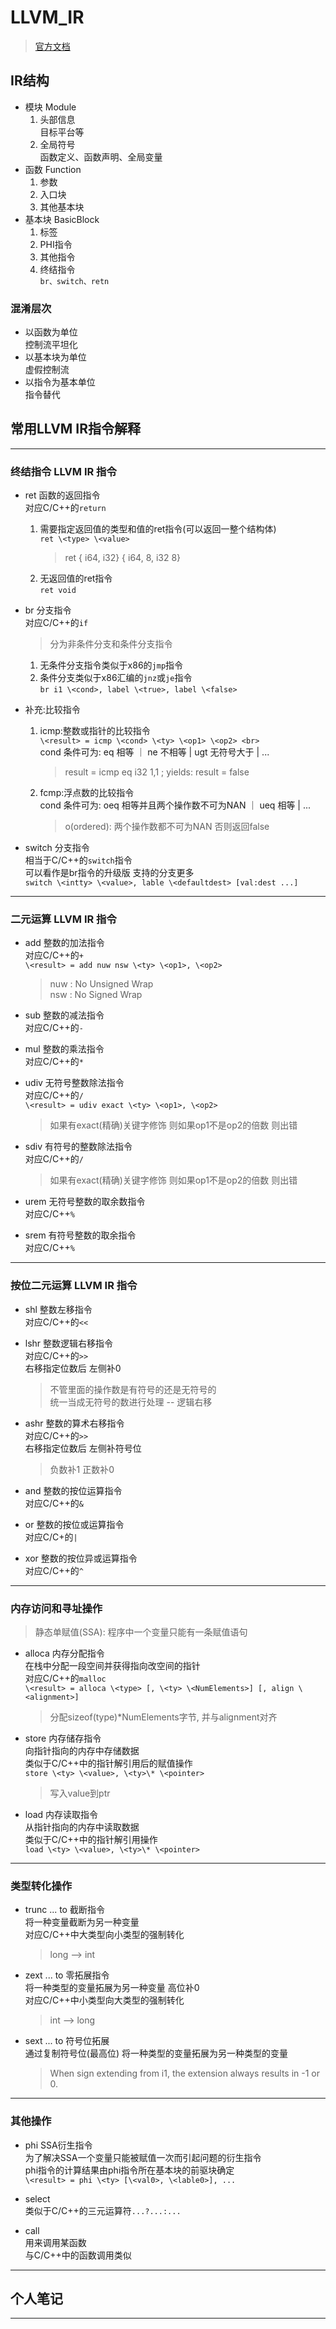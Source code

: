 # LLVM_IR

> [官方文档](https://llvm.org/docs/LangRef.html#high-level-structure)

## IR结构

- 模块 Module <br>
    1. 头部信息 <br>
        目标平台等
    2. 全局符号 <br>
        函数定义、函数声明、全局变量
- 函数 Function <br>
    1. 参数
    2. 入口块
    3. 其他基本块
- 基本块 BasicBlock <br>
    1. 标签
    2. PHI指令
    3. 其他指令
    4. 终结指令 <br>
        `br、switch、retn`

### 混淆层次 <br>

- 以函数为单位 <br>
    控制流平坦化
- 以基本块为单位 <br>
    虚假控制流
- 以指令为基本单位 <br>
    指令替代

## 常用LLVM IR指令解释

---

### 终结指令 LLVM IR 指令

- ret 函数的返回指令<br>
    对应C/C++的`return`<br>
    1. 需要指定返回值的类型和值的ret指令(可以返回一整个结构体) <br>
        `ret \<type> \<value>` <br>
        > ret { i64, i32} { i64, 8, i32 8}
    2. 无返回值的ret指令 <br>
        `ret void`

- br 分支指令<br>
    对应C/C++的`if`<br>
    > 分为非条件分支和条件分支指令
    1. 无条件分支指令类似于x86的`jmp`指令
    2. 条件分支类似于x86汇编的`jnz`或`je`指令 <br>
        `br i1 \<cond>, label \<true>, label \<false>`

- 补充:比较指令
    1. icmp:整数或指针的比较指令<br>
        `\<result> = icmp \<cond> \<ty> \<op1> \<op2> <br>` <br>
        cond 条件可为: eq 相等 ｜ ne 不相等 | ugt 无符号大于 | ... <br>
        > result = icmp eq i32 1,1 ; yields: result = false

    2. fcmp:浮点数的比较指令<br>
        cond 条件可为: oeq 相等并且两个操作数不可为NAN ｜ ueq 相等 | ...<br>
        > o(ordered): 两个操作数都不可为NAN 否则返回false

- switch 分支指令<br>
    相当于C/C++的`switch`指令<br>
    可以看作是br指令的升级版 支持的分支更多<br>
    `switch \<intty> \<value>, lable \<defaultdest> [val:dest ...]`

---

### 二元运算 LLVM IR 指令

- add 整数的加法指令<br>
    对应C/C++的`+` <br>
    `\<result> = add nuw nsw \<ty> \<op1>, \<op2>` <br>
    > nuw : No Unsigned Wrap <br>
    > nsw : No Signed Wrap

- sub 整数的减法指令<br>
    对应C/C++的`-`

- mul 整数的乘法指令<br>
    对应C/C++的`*`

- udiv 无符号整数除法指令<br>
    对应C/C++的`/`<br>
    `\<result> = udiv exact \<ty> \<op1>, \<op2>` <br>
    > 如果有exact(精确)关键字修饰 则如果op1不是op2的倍数 则出错 <br>

- sdiv 有符号的整数除法指令<br>
    对应C/C++的`/`<br>
    > 如果有exact(精确)关键字修饰 则如果op1不是op2的倍数 则出错

- urem 无符号整数的取余数指令<br>
    对应C/C++`%`

- srem 有符号整数的取余指令<br>
    对应C/C++`%`

---

### 按位二元运算 LLVM IR 指令

- shl 整数左移指令<br>
    对应C/C++的`<<`

- lshr 整数逻辑右移指令<br>
    对应C/C++的`>>`<br>
    右移指定位数后 左侧补0
    > 不管里面的操作数是有符号的还是无符号的 <br>
    > 统一当成无符号的数进行处理 -- 逻辑右移

- ashr 整数的算术右移指令<br>
    对应C/C++的`>>`<br>
    右移指定位数后 左侧补符号位<br>
    > 负数补1 正数补0

- and 整数的按位运算指令<br>
    对应C/C++的`&`

- or 整数的按位或运算指令<br>
    对应C/C+的`|`

- xor 整数的按位异或运算指令<br>
    对应C/C++的`^`

---

### 内存访问和寻址操作

> 静态单赋值(SSA): 程序中一个变量只能有一条赋值语句

- alloca 内存分配指令<br>
    在栈中分配一段空间并获得指向改空间的指针<br>
    对应C/C++的`malloc` <br>
    `\<result> = alloca \<type> [, \<ty> \<NumElements>] [, align \<alignment>]` <br>
    > 分配sizeof(type)*NumElements字节, 并与alignment对齐

- store 内存储存指令<br>
    向指针指向的内存中存储数据<br>
    类似于C/C++中的指针解引用后的赋值操作 <br>
    `store \<ty> \<value>, \<ty>\* \<pointer>` <br>
    > 写入value到ptr

- load 内存读取指令<br>
    从指针指向的内存中读取数据<br>
    类似于C/C++中的指针解引用操作 <br>
    `load \<ty> \<value>, \<ty>\* \<pointer>`

---

### 类型转化操作

- trunc ... to 截断指令<br>
    将一种变量截断为另一种变量<br>
    对应C/C++中大类型向小类型的强制转化<br>
    > long --> int

- zext ... to 零拓展指令<br>
    将一种类型的变量拓展为另一种变量 高位补0<br>
    对应C/C++中小类型向大类型的强制转化<br>
    > int --> long

- sext ... to 符号位拓展<br>
    通过复制符号位(最高位) 将一种类型的变量拓展为另一种类型的变量<br>
    > When sign extending from i1, the extension always results in -1 or 0.

---

### 其他操作

- phi SSA衍生指令<br>
    为了解决SSA一个变量只能被赋值一次而引起问题的衍生指令<br>
    phi指令的计算结果由phi指令所在基本块的前驱块确定<br>
    `\<result> = phi \<ty> [\<val0>, \<lable0>], ...`

- select <br>
    类似于C/C++的三元运算符`...?...:...`

- call <br>
    用来调用某函数<br>
    与C/C++中的函数调用类似<br>

---

## 个人笔记

---
